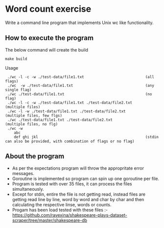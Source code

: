 
# Word count exercise

Write a command line program that implements Unix wc like functionality.


## How to execute the program
The below command will create the build
``` 
make build
```
Usage
```
 ./wc -l -c -w ./test-data/file1.txt                            (all flags)
 ./wc  -w ./test-data/file1.txt                                 (any single flag)
 ./wc ./test-data/file1.txt                                     (no flag)
 ./wc -l -c -w ./test-data/file1.txt ./test-data/file2.txt      (multiple files)
 ./wc -l -w ./test-data/file1.txt ./test-data/file2.txt         (multiple files, few flgs)
 ./wc ./test-data/file1.txt ./test-data/file2.txt               (multiple files, no flg)
 ./wc -w
    abc
    def ghi jkl                                                 (stdin can also be provided, with combination of flags or no flag)
```


## About the program
* As per the expectations program will throw the appropritate error messages.
* Goroutine is implemented so program can spin up one goroutine per file.
* Program is tested with over 35 files, it can process the files simultaneously.
* Except for stdin, entire the file is not getting read, instead files are getting read line by line, word by word and char by char and then calculating the respective linse, words or counts.
* Progam has been load tested with these files :- https://github.com/ravexina/shakespeare-plays-dataset-scraper/tree/master/shakespeare-db